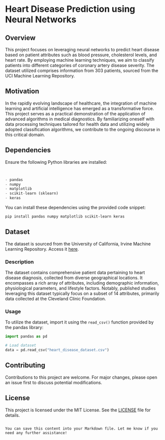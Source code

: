 # Heart Disease Prediction using Neural Networks

## Overview

This project focuses on leveraging neural networks to predict heart disease based on patient attributes such as blood pressure, cholesterol levels, and heart rate. By employing machine learning techniques, we aim to classify patients into different categories of coronary artery disease severity. The dataset utilized comprises information from 303 patients, sourced from the UCI Machine Learning Repository.

## Motivation

In the rapidly evolving landscape of healthcare, the integration of machine learning and artificial intelligence has emerged as a transformative force. This project serves as a practical demonstration of the application of advanced algorithms in medical diagnostics. By familiarizing oneself with data processing techniques tailored for health data and utilizing widely adopted classification algorithms, we contribute to the ongoing discourse in this critical domain.

## Dependencies

Ensure the following Python libraries are installed:

```python


- pandas
- numpy
- matplotlib
- scikit-learn (sklearn)
- keras

```

You can install these dependencies using the provided code snippet:

```bash
pip install pandas numpy matplotlib scikit-learn keras
```

## Dataset

The dataset is sourced from the University of California, Irvine Machine Learning Repository. Access it [here](http://archive.ics.uci.edu/ml/datasets/Heart+Disease).

### Description

The dataset contains comprehensive patient data pertaining to heart disease diagnosis, collected from diverse geographical locations. It encompasses a rich array of attributes, including demographic information, physiological parameters, and lifestyle factors. Notably, published studies leveraging this dataset typically focus on a subset of 14 attributes, primarily data collected at the Cleveland Clinic Foundation.

### Usage

To utilize the dataset, import it using the `read_csv()` function provided by the pandas library:

```python
import pandas as pd

# Load dataset
data = pd.read_csv("heart_disease_dataset.csv")
```

## Contributing

Contributions to this project are welcome. For major changes, please open an issue first to discuss potential modifications.

## License

This project is licensed under the MIT License. See the [LICENSE](LICENSE) file for details.
```

You can save this content into your Markdown file. Let me know if you need any further assistance!
